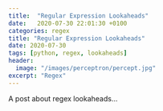 ```yaml
---
title:  "Regular Expression Lookaheads"
date:   2020-07-30 22:01:30 +0100
categories: regex
title: "Regular Expression Lookaheads"
date: 2020-07-30
tags: [python, regex, lookaheads]
header:
  image: "/images/perceptron/percept.jpg"
excerpt: "Regex"
---
```

A post about regex lookaheads...

